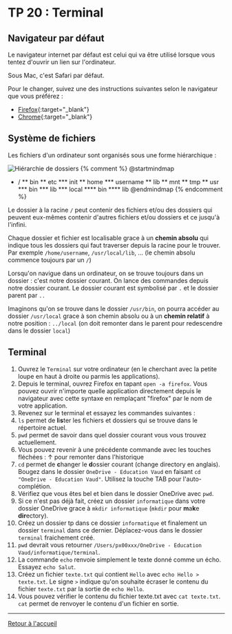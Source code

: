 # TP 20 : Terminal

## Navigateur par défaut

Le navigateur internet par défaut est celui qui va être utilisé lorsque vous tentez d'ouvrir un lien sur l'ordinateur. 

Sous Mac, c'est Safari par défaut. 

Pour le changer, suivez une des instructions suivantes selon le navigateur que vous préférez : 

- [Firefox](https://support.mozilla.org/fr/kb/faire-firefox-navigateur-par-defaut){:target="_blank"}
- [Chrome](https://support.google.com/chrome/answer/95417){:target="_blank"}

## Système de fichiers

Les fichiers d'un ordinateur sont organisés sous une forme hiérarchique :

![Hiérarchie de dossiers](https://kroki.io/plantuml/svg/eNo9jsENwCAIRe9O4ZlLV3AVak1KImiU7l_BtKcH_BcgTcWhTHIx9gDxCADxJDEUzQsQSUitvxsXHzyzDEFvYqXTwOKKcg8uDBf3ok9abBmrVX-0s1TW_f3DC3D6J-s=)
{% comment %}
@startmindmap
* /
** bin
** etc
*** init
** home
*** username
** lib
** mnt
** tmp
** usr
*** bin
*** lib
*** local
**** bin
**** lib
@endmindmap
{% endcomment %}

Le dossier à la racine `/` peut contenir des fichiers et/ou des dossiers qui peuvent eux-mêmes contenir d'autres fichiers et/ou dossiers et ce jusqu'à l'infini. 

Chaque dossier et fichier est localisable grace à un **chemin absolu** qui indique tous les dossiers qui faut traverser depuis la racine pour le trouver. Par exemple `/home/username`, `/usr/local/lib`, ... (le chemin absolu commence toujours par un `/`)

Lorsqu'on navigue dans un ordinateur, on se trouve toujours dans un dossier : c'est notre dossier courant. On lance des commandes depuis notre dossier courant. Le dossier courant est symbolisé par `.` et le dossier parent par `..`

Imaginons qu'on se trouve dans le dossier `/usr/bin`, on pourra accéder au dossier `/usr/local` grace à son chemin absolu ou à un **chemin relatif** à notre position : `../local` (on doit remonter dans le parent pour redescendre dans le dossier `local`)

## Terminal

1. Ouvrez le `Terminal` sur votre ordinateur (en le cherchant avec la petite loupe en haut à droite ou parmis les applications). 
2. Depuis le terminal, ouvrez Firefox en tapant `open -a firefox`. Vous pouvez ouvrir n'importe quelle application directement depuis le navigateur avec cette syntaxe en remplaçant "firefox" par le nom de votre application. 
3. Revenez sur le terminal et essayez les commandes suivantes : 
4. `ls` permet de **l**i**s**ter les fichiers et dossiers qui se trouve dans le répertoire actuel. 
5. `pwd` permet de savoir dans quel dossier courant vous vous trouvez actuellement. 
6. Vous pouvez revenir à une précédente commande avec les touches fléchées : ↑ pour remonter dans l'historique
7. `cd` permet de **c**hanger le **d**ossier courant (change directory en anglais). Bougez dans le dossier `OneDrive - Education Vaud` en faisant `cd "OneDrive - Education Vaud"`. Utilisez la touche TAB pour l'auto-complétion. 
8. Vérifiez que vous êtes bel et bien dans le dossier OneDrive avec `pwd`. 
9. Si ce n'est pas déjà fait, créez un dossier `informatique` dans votre dossier OneDrive grace à `mkdir informatique` (`mkdir` pour **m**a**k**e **dir**ectory). 
10. Créez un dossier tp dans ce dossier `informatique` et finalement un dossier `terminal` dans ce dernier. Déplacez-vous dans le dossier `terminal` fraichement créé. 
11. `pwd` devrait vous retourner `/Users/px00xxx/OneDrive - Education Vaud/informatique/terminal`. 
12. La commande `echo` renvoie simplement le texte donné comme un écho. Essayez `echo Salut`. 
13. Créez un fichier `texte.txt` qui contient `Hello` avec `echo Hello > texte.txt`. Le signe `>` indique qu'on souhaite écraser le contenu du fichier `texte.txt` par la sortie de `echo Hello`. 
14. Vous pouvez vérifier le contenu du fichier texte.txt avec `cat texte.txt`. `cat` permet de renvoyer le contenu d'un fichier en sortie. 

---

[Retour à l'accueil](../README.md)

